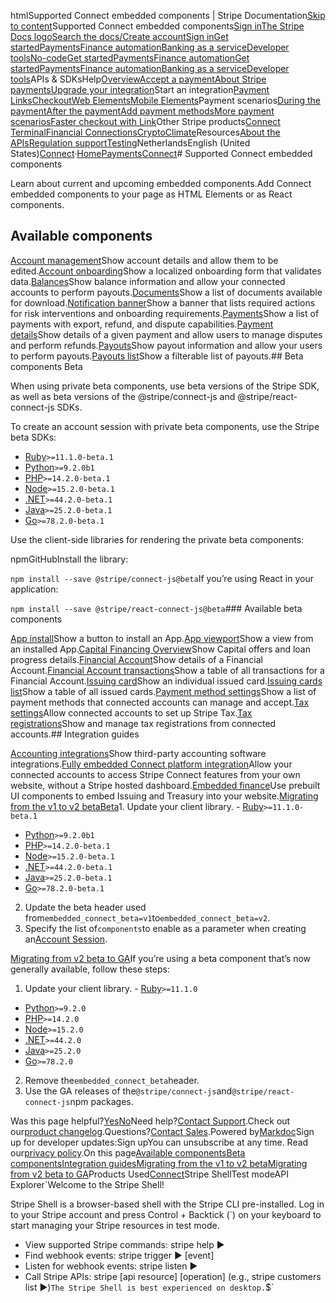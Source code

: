 htmlSupported Connect embedded components | Stripe Documentation[Skip to content](#main-content)Supported Connect embedded components[Sign in](https://dashboard.stripe.com/login?redirect=https%3A%2F%2Fdocs.stripe.com%2Fconnect%2Fsupported-embedded-components)[The Stripe Docs logo](/)[Search the docs/](#)[Create account](https://dashboard.stripe.com/register/connect)[Sign in](https://dashboard.stripe.com/login?redirect=https%3A%2F%2Fdocs.stripe.com%2Fconnect%2Fsupported-embedded-components)[Get started](/get-started)[Payments](/payments)[Finance automation](/finance-automation)[Banking as a service](/financial-services)[Developer tools](/development)[No-code](/no-code)[Get started](/get-started)[Payments](/payments)[Finance automation](/finance-automation)[](#)[Get started](/get-started)[Payments](/payments)[Finance automation](/finance-automation)[Banking as a service](/financial-services)[Developer tools](/development)[](#)APIs & SDKsHelp[Overview](/docs/payments)[Accept a payment](#)[About Stripe payments](#)[Upgrade your integration](/docs/payments/upgrades)Start an integration[Payment Links](#)[Checkout](#)[Web Elements](#)[Mobile Elements](#)Payment scenarios[During the payment](#)[After the payment](#)[Add payment methods](#)[More payment scenarios](#)[Faster checkout with Link](#)Other Stripe products[Connect](#)
[Terminal](#)[Financial Connections](#)[Crypto](#)[Climate](#)Resources[About the APIs](#)[Regulation support](#)[Testing](/docs/testing)NetherlandsEnglish (United States)[](#)[](#)[Connect](/connect)·[Home](/docs)[Payments](/docs/payments)[Connect](/docs/connect)# Supported Connect embedded components

Learn about current and upcoming embedded components.Add Connect embedded components to your page as HTML Elements or as React components.

## Available components

[Account management](/connect/supported-embedded-components/account-management)Show account details and allow them to be edited.[Account onboarding](/connect/supported-embedded-components/account-onboarding)Show a localized onboarding form that validates data.[Balances](/connect/supported-embedded-components/balances)Show balance information and allow your connected accounts to perform payouts.[Documents](/connect/supported-embedded-components/documents)Show a list of documents available for download.[Notification banner](/connect/supported-embedded-components/notification-banner)Show a banner that lists required actions for risk interventions and onboarding requirements.[Payments](/connect/supported-embedded-components/payments)Show a list of payments with export, refund, and dispute capabilities.[Payment details](/connect/supported-embedded-components/payment-details)Show details of a given payment and allow users to manage disputes and perform refunds.[Payouts](/connect/supported-embedded-components/payouts)Show payout information and allow your users to perform payouts.[Payouts list](/connect/supported-embedded-components/payouts-list)Show a filterable list of payouts.## Beta components Beta

When using private beta components, use beta versions of the Stripe SDK, as well as beta versions of the @stripe/connect-js and @stripe/react-connect-js SDKs.

To create an account session with private beta components, use the Stripe beta SDKs:

- [Ruby](https://github.com/stripe/stripe-ruby/#beta-sdks)`>=11.1.0-beta.1`
- [Python](https://github.com/stripe/stripe-python/#beta-sdks)`>=9.2.0b1`
- [PHP](https://github.com/stripe/stripe-php/#beta-sdks)`>=14.2.0-beta.1`
- [Node](https://github.com/stripe/stripe-node/#beta-sdks)`>=15.2.0-beta.1`
- [.NET](https://github.com/stripe/stripe-dotnet#beta-sdks)`>=44.2.0-beta.1`
- [Java](https://github.com/stripe/stripe-java#beta-sdks)`>=25.2.0-beta.1`
- [Go](https://github.com/stripe/stripe-go#beta-sdks)`>=78.2.0-beta.1`

Use the client-side libraries for rendering the private beta components:

npmGitHubInstall the library:

`npm install --save @stripe/connect-js@beta`If you’re using React in your application:

`npm install --save @stripe/react-connect-js@beta`### Available beta components

[App install](/connect/supported-embedded-components/app-install)Show a button to install an App.[App viewport](/connect/supported-embedded-components/app-viewport)Show a view from an installed App.[Capital Financing Overview](/connect/supported-embedded-components/capital-overview)Show Capital offers and loan progress details.[Financial Account](/connect/supported-embedded-components/financial-account)Show details of a Financial Account.[Financial Account transactions](/connect/supported-embedded-components/financial-account-transactions)Show a table of all transactions for a Financial Account.[Issuing card](/connect/supported-embedded-components/issuing-card)Show an individual issued card.[Issuing cards list](/connect/supported-embedded-components/issuing-cards-list)Show a table of all issued cards.[Payment method settings](/connect/supported-embedded-components/payment-method-settings)Show a list of payment methods that connected accounts can manage and accept.[Tax settings](/connect/supported-embedded-components/tax-settings)Allow connected accounts to set up Stripe Tax.[Tax registrations](/connect/supported-embedded-components/tax-registrations)Show and manage tax registrations from connected accounts.## Integration guides

[Accounting integrations](/stripe-apps/accounting-software-integrations)Show third-party accounting software integrations.[Fully embedded Connect platform integration](/connect/build-full-embedded-integration)Allow your connected accounts to access Stripe Connect features from your own website, without a Stripe hosted dashboard.[Embedded finance](/baas/start-integration/integration-guides/embedded-finance?integration=embedded)Use prebuilt UI components to embed Issuing and Treasury into your website.[Migrating from the v1 to v2 betaBeta](#migrating-v1-to-v2-beta)1. Update your client library.  - [Ruby](https://github.com/stripe/stripe-ruby/#beta-sdks)`>=11.1.0-beta.1`
  - [Python](https://github.com/stripe/stripe-python/#beta-sdks)`>=9.2.0b1`
  - [PHP](https://github.com/stripe/stripe-php/#beta-sdks)`>=14.2.0-beta.1`
  - [Node](https://github.com/stripe/stripe-node/#beta-sdks)`>=15.2.0-beta.1`
  - [.NET](https://github.com/stripe/stripe-dotnet#beta-sdks)`>=44.2.0-beta.1`
  - [Java](https://github.com/stripe/stripe-java#beta-sdks)`>=25.2.0-beta.1`
  - [Go](https://github.com/stripe/stripe-go#beta-sdks)`>=78.2.0-beta.1`


2. Update the beta header used from`embedded_connect_beta=v1`to`embedded_connect_beta=v2`.
3. Specify the list of`components`to enable as a parameter when creating an[Account Session](/api/account_sessions/create).

[Migrating from v2 beta to GA](#migrating-v2-beta-to-ga)If you’re using a beta component that’s now generally available, follow these steps:

1. Update your client library.  - [Ruby](https://github.com/stripe/stripe-ruby)`>=11.1.0`
  - [Python](https://github.com/stripe/stripe-python)`>=9.2.0`
  - [PHP](https://github.com/stripe/stripe-php)`>=14.2.0`
  - [Node](https://github.com/stripe/stripe-node)`>=15.2.0`
  - [.NET](https://github.com/stripe/stripe-dotnet)`>=44.2.0`
  - [Java](https://github.com/stripe/stripe-java)`>=25.2.0`
  - [Go](https://github.com/stripe/stripe-go)`>=78.2.0`


2. Remove the`embedded_connect_beta`header.
3. Use the GA releases of the`@stripe/connect-js`and`@stripe/react-connect-js`npm packages.

Was this page helpful?[Yes](#)[No](#)Need help?[Contact Support](https://support.stripe.com/).Check out our[product changelog](https://stripe.com/blog/changelog).Questions?[Contact Sales](https://stripe.com/contact/sales).Powered by[Markdoc](https://markdoc.dev)Sign up for developer updates:Sign upYou can unsubscribe at any time. Read our[privacy policy](https://stripe.com/privacy).On this page[Available components](#available-components)[Beta components](#beta-components)[Integration guides](#integration-guides)[Migrating from the v1 to v2 beta](#migrating-v1-to-v2-beta)[Migrating from v2 beta to GA](#migrating-v2-beta-to-ga)Products Used[Connect](/connect)Stripe ShellTest modeAPI Explorer[](https://stripe.com/docs/stripe-cli#install)`Welcome to the Stripe Shell!

Stripe Shell is a browser-based shell with the Stripe CLI pre-installed. Log in to your
Stripe account and press Control + Backtick (`) on your keyboard to start managing your Stripe
resources in test mode.

- View supported Stripe commands: stripe help ▶️
- Find webhook events: stripe trigger ▶️ [event]
- Listen for webhook events: stripe listen ▶
- Call Stripe APIs: stripe [api resource] [operation] (e.g., stripe customers list ▶️)`The Stripe Shell is best experienced on desktop.`$`